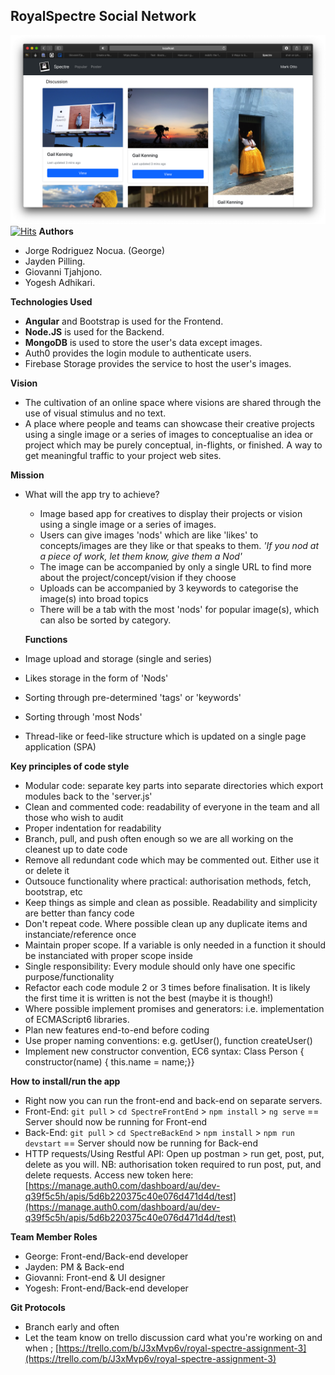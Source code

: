 ## RoyalSpectre Social Network
![MainPage1.png](https://github.com/jrodriguez19/RoyalSpectreProject/blob/master/SpectreFrontEnd/screenshots/MainPage1.png?raw=true)
[![Hits](https://hits.seeyoufarm.com/api/count/incr/badge.svg?url=https%3A%2F%2Fgithub.com%2Fjrodriguez19%2FRoyalSpectreProject&count_bg=%2379C83D&title_bg=%23555555&icon=&icon_color=%23E7E7E7&title=hits&edge_flat=false)](https://hits.seeyoufarm.com)
**Authors**
-   Jorge Rodriguez Nocua. (George)
-   Jayden Pilling.
-   Giovanni Tjahjono.
-   Yogesh Adhikari.

**Technologies Used**
- **Angular** and Bootstrap is used for the Frontend.
- **Node.JS** is used for the Backend.
- **MongoDB** is used to store the user's data except images.
- Auth0 provides the login module to authenticate users.
- Firebase Storage provides the service to host the user's images.

**Vision**

-   The cultivation of an online space where visions are shared through the use of visual stimulus and no text.
-   A place where people and teams can showcase their creative projects using a single image or a series of images to conceptualise an idea or project which may be purely conceptual, in-flights, or finished. A way to get meaningful traffic to your project web sites.

**Mission**

-   What will the app try to achieve?
    
    -   Image based app for creatives to display their projects or vision using a single image or a series of images.
    -   Users can give images 'nods' which are like 'likes' to concepts/images are they like or that speaks to them.  _'If you nod at a piece of work, let them know, give them a Nod'_
    -   The image can be accompanied by only a single URL to find more about the project/concept/vision if they choose
    -   Uploads can be accompanied by 3 keywords to categorise the image(s) into broad topics
    -   There will be a tab with the most 'nods' for popular image(s), which can also be sorted by category.
    
    **Functions**
    
-   Image upload and storage (single and series)
    
-   Likes storage in the form of 'Nods'
    
-   Sorting through pre-determined 'tags' or 'keywords'
    
-   Sorting through 'most Nods'
    
-   Thread-like or feed-like structure which is updated on a single page application (SPA)
    

**Key principles of code style**

-   Modular code: separate key parts into separate directories which export modules back to the 'server.js'
-   Clean and commented code: readability of everyone in the team and all those who wish to audit
-   Proper indentation for readability
-   Branch, pull, and push often enough so we are all working on the cleanest up to date code
-   Remove all redundant code which may be commented out. Either use it or delete it
-   Outsouce functionality where practical: authorisation methods, fetch, bootstrap, etc
-   Keep things as simple and clean as possible. Readability and simplicity are better than fancy code
-   Don't repeat code. Where possible clean up any duplicate items and instanciate/reference once
-   Maintain proper scope. If a variable is only needed in a function it should be instanciated with proper scope inside
-   Single responsibility: Every module should only have one specific purpose/functionality
-   Refactor each code module 2 or 3 times before finalisation. It is likely the first time it is written is not the best (maybe it is though!)
-   Where possible implement promises and generators: i.e. implementation of ECMAScript6 libraries.
-   Plan new features end-to-end before coding
-   Use proper naming conventions: e.g. getUser(), function createUser()
-   Implement new constructor convention, EC6 syntax: Class Person { constructor(name) { this.name = name;}}

**How to install/run the app**

-   Right now you can run the front-end and back-end on separate servers.
-   Front-End:  `git pull`  >  `cd SpectreFrontEnd`  >  `npm install`  >  `ng serve`  == Server should now be running for Front-end
-   Back-End:  `git pull`  >  `cd SpectreBackEnd`  >  `npm install`  >  `npm run devstart`  == Server should now be running for Back-end
-   HTTP requests/Using Restful API: Open up postman > run get, post, put, delete as you will. NB: authorisation token required to run post, put, and delete requests. Access new token here:  [https://manage.auth0.com/dashboard/au/dev-q39f5c5h/apis/5d6b220375c40e076d471d4d/test](https://manage.auth0.com/dashboard/au/dev-q39f5c5h/apis/5d6b220375c40e076d471d4d/test)

**Team Member Roles**

-   George: Front-end/Back-end developer
-   Jayden: PM & Back-end
-   Giovanni: Front-end & UI designer
-   Yogesh: Front-end/Back-end developer

**Git Protocols**

-   Branch early and often
-   Let the team know on trello discussion card what you're working on and when ;  [https://trello.com/b/J3xMvp6v/royal-spectre-assignment-3](https://trello.com/b/J3xMvp6v/royal-spectre-assignment-3)

